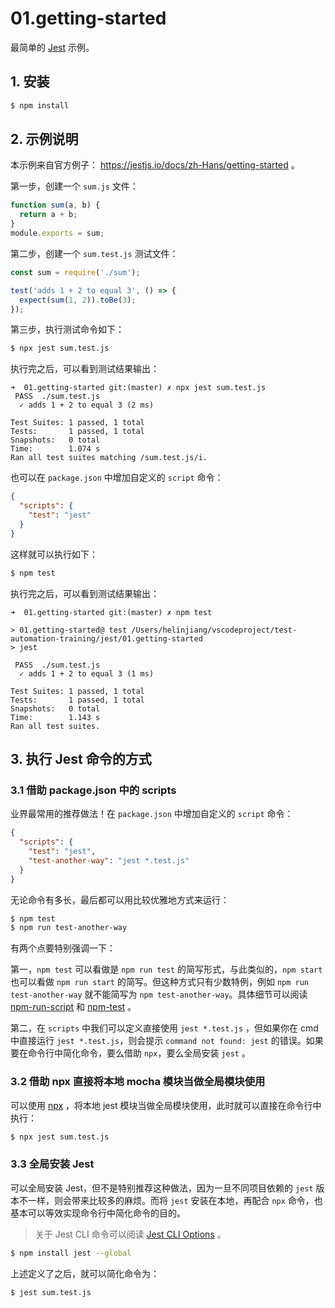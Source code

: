 # 01.getting-started

最简单的 [Jest](https://jestjs.io/) 示例。

## 1. 安装

```bash
$ npm install
```

## 2. 示例说明

本示例来自官方例子： https://jestjs.io/docs/zh-Hans/getting-started 。

第一步，创建一个 `sum.js` 文件：

```js
function sum(a, b) {
  return a + b;
}
module.exports = sum;
```

第二步，创建一个 `sum.test.js` 测试文件：

```js
const sum = require('./sum');

test('adds 1 + 2 to equal 3', () => {
  expect(sum(1, 2)).toBe(3);
});
```

第三步，执行测试命令如下：

```bash
$ npx jest sum.test.js
```

执行完之后，可以看到测试结果输出：

```
➜  01.getting-started git:(master) ✗ npx jest sum.test.js
 PASS  ./sum.test.js
  ✓ adds 1 + 2 to equal 3 (2 ms)

Test Suites: 1 passed, 1 total
Tests:       1 passed, 1 total
Snapshots:   0 total
Time:        1.074 s
Ran all test suites matching /sum.test.js/i.
```

也可以在 `package.json` 中增加自定义的 `script` 命令：

```json
{
  "scripts": {
    "test": "jest"
  }
}
```

这样就可以执行如下：

```bash
$ npm test
```

执行完之后，可以看到测试结果输出：

```
➜  01.getting-started git:(master) ✗ npm test

> 01.getting-started@ test /Users/helinjiang/vscodeproject/test-automation-training/jest/01.getting-started
> jest

 PASS  ./sum.test.js
  ✓ adds 1 + 2 to equal 3 (1 ms)

Test Suites: 1 passed, 1 total
Tests:       1 passed, 1 total
Snapshots:   0 total
Time:        1.143 s
Ran all test suites.
```

## 3. 执行 Jest 命令的方式

### 3.1 借助 package.json 中的 scripts

业界最常用的推荐做法！在 `package.json` 中增加自定义的 `script` 命令：

```json
{
  "scripts": {
    "test": "jest",
    "test-another-way": "jest *.test.js"
  }
}
```

无论命令有多长，最后都可以用比较优雅地方式来运行：

```bash
$ npm test
$ npm run test-another-way
```

有两个点要特别强调一下：

第一，`npm test` 可以看做是 `npm run test` 的简写形式，与此类似的，`npm start` 也可以看做 `npm run start` 的简写。但这种方式只有少数特例，例如 `npm run test-another-way` 就不能简写为 `npm test-another-way`。具体细节可以阅读 [npm-run-script](https://docs.npmjs.com/cli-commands/run-script.html) 和 [npm-test](https://docs.npmjs.com/cli-commands/test) 。

第二，在 `scripts` 中我们可以定义直接使用 `jest *.test.js` ，但如果你在 cmd 中直接运行 `jest *.test.js`，则会提示 `command not found: jest` 的错误。如果要在命令行中简化命令，要么借助 `npx`，要么全局安装 `jest` 。

### 3.2 借助 npx 直接将本地 mocha 模块当做全局模块使用

可以使用 [npx](https://www.npmjs.com/package/npx) ，将本地 jest 模块当做全局模块使用，此时就可以直接在命令行中执行：

```bash
$ npx jest sum.test.js
```

### 3.3 全局安装 Jest

可以全局安装 Jest，但不是特别推荐这种做法，因为一旦不同项目依赖的 `jest` 版本不一样，则会带来比较多的麻烦。而将 `jest` 安装在本地，再配合 `npx` 命令，也基本可以等效实现命令行中简化命令的目的。

> 关于 Jest CLI 命令可以阅读 [Jest CLI Options](https://jestjs.io/docs/zh-Hans/cli) 。

```bash
$ npm install jest --global
```

上述定义了之后，就可以简化命令为：

```bash
$ jest sum.test.js
```
